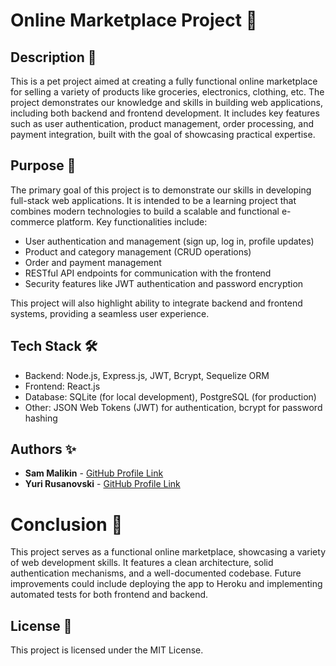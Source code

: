 # Online Marketplace Project 🚀

## Description 📝

This is a pet project aimed at creating a fully functional online marketplace for selling a variety of products like groceries, electronics, clothing, etc.
The project demonstrates our knowledge and skills in building web applications, including both backend and frontend development.
It includes key features such as user authentication, product management, order processing, and payment integration, built with the goal of showcasing practical expertise.

## Purpose 🎯

The primary goal of this project is to demonstrate our skills in developing full-stack web applications.
It is intended to be a learning project that combines modern technologies to build a scalable and functional e-commerce platform.
Key functionalities include:

-   User authentication and management (sign up, log in, profile updates)
-   Product and category management (CRUD operations)
-   Order and payment management
-   RESTful API endpoints for communication with the frontend
-   Security features like JWT authentication and password encryption

This project will also highlight ability to integrate backend and frontend systems, providing a seamless user experience.

## Tech Stack 🛠️

-   Backend: Node.js, Express.js, JWT, Bcrypt, Sequelize ORM
-   Frontend: React.js
-   Database: SQLite (for local development), PostgreSQL (for production)
-   Other: JSON Web Tokens (JWT) for authentication, bcrypt for password hashing

## Authors ✨

-   **Sam Malikin** - [GitHub Profile Link](https://github.com/malikinss)
-   **Yuri Rusanovski** - [GitHub Profile Link](https://github.com/yurirusanovskiy)

# Conclusion 🚀

This project serves as a functional online marketplace, showcasing a variety of web development skills. It features a clean architecture, solid authentication mechanisms, and a well-documented codebase.
Future improvements could include deploying the app to Heroku and implementing automated tests for both frontend and backend.

## License 📝

This project is licensed under the MIT License.
